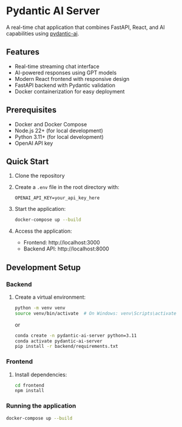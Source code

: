 # Pydantic AI Server

A real-time chat application that combines FastAPI, React, and AI capabilities using [pydantic-ai](https://ai.pydantic.dev/).

## Features

- Real-time streaming chat interface
- AI-powered responses using GPT models
- Modern React frontend with responsive design
- FastAPI backend with Pydantic validation
- Docker containerization for easy deployment

## Prerequisites

- Docker and Docker Compose
- Node.js 22+ (for local development)
- Python 3.11+ (for local development)
- OpenAI API key

## Quick Start

1. Clone the repository
2. Create a `.env` file in the root directory with:
   ```
   OPENAI_API_KEY=your_api_key_here
   ```

3. Start the application:
   ```bash
   docker-compose up --build
   ```

4. Access the application:
   - Frontend: http://localhost:3000
   - Backend API: http://localhost:8000

## Development Setup

### Backend

1. Create a virtual environment:
   ```bash
   python -m venv venv
   source venv/bin/activate  # On Windows: venv\Scripts\activate
   ```
   or
   ```bash
   conda create -n pydantic-ai-server python=3.11
   conda activate pydantic-ai-server
   pip install -r backend/requirements.txt
   ```

### Frontend

1. Install dependencies:
   ```bash
   cd frontend
   npm install
   ```

### Running the application

```bash
docker-compose up --build
```
